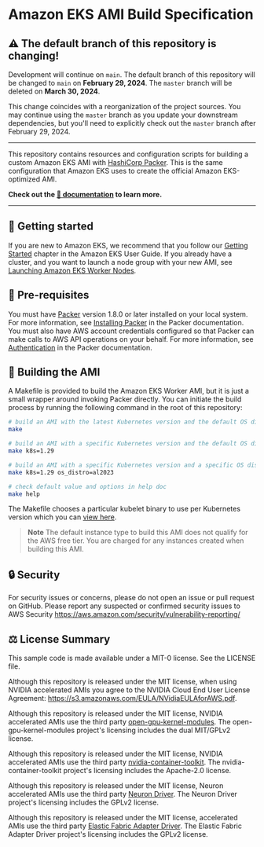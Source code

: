 # Amazon EKS AMI Build Specification

## ⚠️ The default branch of this repository is changing!

Development will continue on `main`. The default branch of this repository will be changed to `main` on **February 29, 2024**. The `master` branch will be deleted on **March 30, 2024**.

This change coincides with a reorganization of the project sources. You may continue using the `master` branch as you update your downstream dependencies, but you'll need to explicitly check out the `master` branch after February 29, 2024.

---

This repository contains resources and configuration scripts for building a
custom Amazon EKS AMI with [HashiCorp Packer](https://www.packer.io/). This is
the same configuration that Amazon EKS uses to create the official Amazon
EKS-optimized AMI.

**Check out the [📖 documentation](https://awslabs.github.io/amazon-eks-ami/) to learn more.**

---

## 🚀 Getting started

If you are new to Amazon EKS, we recommend that you follow
our [Getting Started](https://docs.aws.amazon.com/eks/latest/userguide/getting-started.html)
chapter in the Amazon EKS User Guide. If you already have a cluster, and you
want to launch a node group with your new AMI, see [Launching Amazon EKS Worker
Nodes](https://docs.aws.amazon.com/eks/latest/userguide/launch-workers.html).

## 🔢 Pre-requisites

You must have [Packer](https://www.packer.io/) version 1.8.0 or later installed on your local system.
For more information, see [Installing Packer](https://www.packer.io/docs/install/index.html)
in the Packer documentation. You must also have AWS account credentials
configured so that Packer can make calls to AWS API operations on your behalf.
For more information, see [Authentication](https://www.packer.io/docs/builders/amazon.html#specifying-amazon-credentials)
in the Packer documentation.

## 👷 Building the AMI

A Makefile is provided to build the Amazon EKS Worker AMI, but it is just a small wrapper around
invoking Packer directly. You can initiate the build process by running the
following command in the root of this repository:

```bash
# build an AMI with the latest Kubernetes version and the default OS distro
make

# build an AMI with a specific Kubernetes version and the default OS distro
make k8s=1.29

# build an AMI with a specific Kubernetes version and a specific OS distro
make k8s=1.29 os_distro=al2023

# check default value and options in help doc
make help
```

The Makefile chooses a particular kubelet binary to use per Kubernetes version which you can [view here](Makefile).

> **Note**
> The default instance type to build this AMI does not qualify for the AWS free tier.
> You are charged for any instances created when building this AMI.

## 🔒 Security

For security issues or concerns, please do not open an issue or pull request on GitHub. Please report any suspected or confirmed security issues to AWS Security https://aws.amazon.com/security/vulnerability-reporting/

## ⚖️ License Summary

This sample code is made available under a MIT-0 license. See the LICENSE file.

Although this repository is released under the MIT license, when using NVIDIA accelerated AMIs you agree to the NVIDIA Cloud End User License Agreement: https://s3.amazonaws.com/EULA/NVidiaEULAforAWS.pdf.

Although this repository is released under the MIT license, NVIDIA accelerated AMIs
use the third party [open-gpu-kernel-modules](https://github.com/NVIDIA/open-gpu-kernel-modules). The open-gpu-kernel-modules project's licensing includes the dual MIT/GPLv2 license.

Although this repository is released under the MIT license, NVIDIA accelerated AMIs
use the third party [nvidia-container-toolkit](https://github.com/NVIDIA/nvidia-container-toolkit). The nvidia-container-toolkit project's licensing includes the Apache-2.0 license.

Although this repository is released under the MIT license, Neuron accelerated AMIs
use the third party [Neuron Driver](https://awsdocs-neuron.readthedocs-hosted.com/en/latest/release-notes/runtime/aws-neuronx-dkms/index.html). The Neuron Driver project's licensing includes the GPLv2 license.

Although this repository is released under the MIT license, accelerated AMIs
use the third party [Elastic Fabric Adapter Driver](https://github.com/amzn/amzn-drivers/tree/master/kernel/linux/efa). The Elastic Fabric Adapter Driver project's licensing includes the GPLv2 license.
